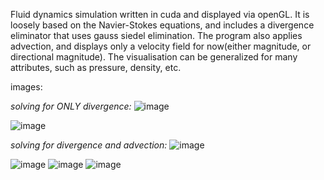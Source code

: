 Fluid dynamics simulation written in cuda and displayed via openGL. It is loosely based on the Navier-Stokes equations, and includes a divergence eliminator that uses gauss siedel elimination. The program also applies advection, and displays only a velocity field for now(either magnitude, or directional magnitude). The visualisation can be generalized for many attributes, such as pressure, density, etc.


images:

_solving for ONLY divergence:_
![image](https://github.com/user-attachments/assets/45d940c8-1b9e-4d98-9c2a-76574c0c78ff)

![image](https://github.com/user-attachments/assets/b1849448-4f4d-4931-b5a4-4f50f792af56)

_solving for divergence and advection:_
![image](https://github.com/user-attachments/assets/c91cafa0-6c11-487b-82d3-7e508b6a3bd1)

![image](https://github.com/user-attachments/assets/671df627-0281-4b71-92fa-e613d0ccf9a4)
![image](https://github.com/user-attachments/assets/c6bcff4c-22e6-4d8e-82ab-0c296be38589)
![image](https://github.com/user-attachments/assets/4a506e19-c914-4b0b-babf-55e75f91886d)


